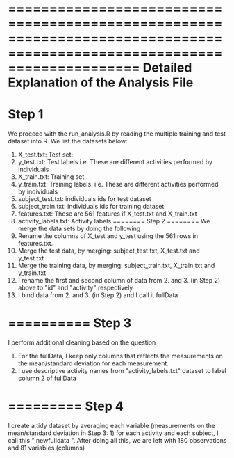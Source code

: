 ========================================================================================================================
Detailed Explanation of the Analysis File
=========================================================================================================================
Step 1
=======
We proceed with the run_analysis.R by reading the multiple training and test dataset into R. We list the datasets below:
1. X_test.txt: Test set:
2. y_test.txt: Test labels i.e. These are different activities performed by individuals
3. X_train.txt: Training set
4. y_train.txt: Training labels. i.e. These are different activities performed by individuals
5. subject_test.txt: individuals ids for test dataset
6. subject_train.txt: individuals ids for training dataset
7. features.txt: These are 561 features if X_test.txt and X_train.txt
8. activity_labels.txt: Activity labels
========
Step 2
========
We merge the data sets by doing the following
1. Rename the columns of X_test and y_test using the 561 rows in features.txt. 
2. Merge the test data, by merging: subject_test.txt, X_test.txt and y_test.txt
3. Merge the training data, by merging: subject_train.txt, X_train.txt and y_train.txt
4. I rename the first and second column of data from 2. and 3. (in Step 2) above to "id" and "activity" respectively
5. I bind data from 2. and 3. (in Step 2) and I call it fullData


==========
Step 3
==========
I perform additional cleaning based on the question
1. For the fullData, I keep only columns that reflects the measurements on the mean/standard deviation for each measurement. 
2. I use descriptive activity names from  "activity_labels.txt" dataset  to label column 2 of fullData

=========
Step 4
========
I create a tidy dataset by averaging each variable (measurements on the mean/standard deviation in Step 3: 1)  for each activity and each subject, I call this " newfulldata ". After doing all this, we are left with 180 observations and 81 variables (columns)
